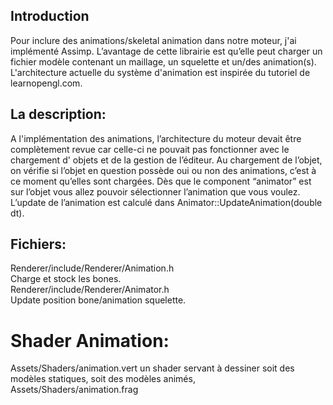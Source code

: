 ## Introduction
<p>Pour inclure des animations/skeletal animation dans notre moteur, j'ai implémenté Assimp. L’avantage de cette librairie est qu’elle peut charger un fichier modèle contenant un maillage, un squelette et un/des animation(s). L'architecture actuelle du système d'animation est inspirée du tutoriel de learnopengl.com.</p>

## La description:
<p>A l'implémentation des animations, l’architecture du moteur devait être complètement revue car celle-ci ne pouvait pas fonctionner avec le chargement d' objets et de la gestion de l’éditeur.
Au chargement de l’objet, on vérifie si l’objet en question possède oui ou non des animations, c’est à ce moment qu’elles sont chargées. Dès que le component “animator” est sur l’objet vous allez pouvoir sélectionner l’animation que vous voulez. L’update de l’animation est calculé dans Animator::UpdateAnimation(double dt).</p>

## Fichiers:
Renderer/include/Renderer/Animation.h </br>
Charge et stock les bones.</br>
Renderer/include/Renderer/Animator.h </br>
Update position bone/animation squelette. </br>

# Shader Animation:
Assets/Shaders/animation.vert
un shader servant à dessiner soit des modèles statiques, soit des modèles animés,
Assets/Shaders/animation.frag
